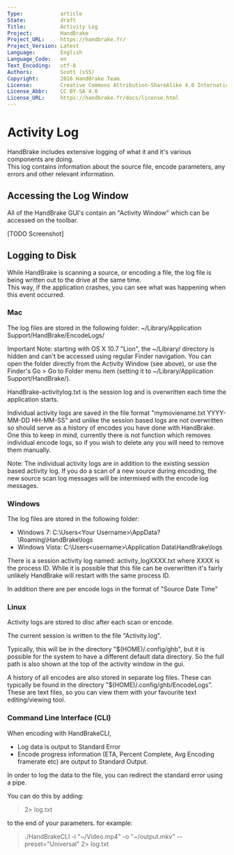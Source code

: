 ```yaml
---
Type:            article
State:           draft
Title:           Activity Log
Project:         HandBrake
Project_URL:     https://handbrake.fr/
Project_Version: Latest
Language:        English
Language_Code:   en
Text_Encoding:   utf-8
Authors:         Scott (s55)
Copyright:       2016 HandBrake Team
License:         Creative Commons Attribution-ShareAlike 4.0 International
License_Abbr:    CC BY-SA 4.0
License_URL:     https://handbrake.fr/docs/license.html
---
```


Activity Log
=================

HandBrake includes extensive logging of what it and it's various components are doing.  
This log contains information about the source file, encode parameters, any errors and other relevant information. 


## Accessing the Log Window

All of the HandBrake GUI's contain an "Activity Window" which can be accessed on the toolbar.

[TODO Screenshot]


## Logging to Disk

While HandBrake is scanning a source, or encoding a file, the log file is being written out to the drive at the same time.  
This way, if the application crashes, you can see what was happening when this event occurred.

### Mac

The log files are stored in the following folder:
~/Library/Application Support/HandBrake/EncodeLogs/

Important Note: starting with OS X 10.7 "Lion", the ~/Library/ directory is hidden and can't be accessed using regular Finder navigation. 
You can open the folder directly from the Activity Window (see above), or use the Finder's Go > Go to Folder menu item (setting it to ~/Library/Application Support/HandBrake/).

HandBrake-activitylog.txt is the session log and is overwritten each time the application starts.

Individual activity logs are saved in the file format "mymoviename.txt YYYY-MM-DD HH-MM-SS" and unlike the session based logs are not overwritten so should serve as a history of encodes you have done with HandBrake. 
One this to keep in mind, currently there is not function which removes individual encode logs, so if you wish to delete any you will need to remove them manually.

Note: The individual activity logs are in addition to the existing session based activity log. 
If you do a scan of a new source during encoding, the new source scan log messages will be intermixed with the encode log messages.

### Windows

The log files are stored in the following folder:

* Windows 7: C:\Users\<Your Username>\AppData?\Roaming\HandBrake\logs
* Windows Vista: C:\Users\<username>\Application Data\HandBrake\logs

There is a session activity log named:  activity_logXXXX.txt where XXXX is the process ID. 
While it is possible that this file can be overwritten it's fairly unlikely HandBrake will restart with the same process ID.

In addition there are per encode logs in the format  of "Source Date Time"


### Linux

Activity logs are stored to disc after each scan or encode.

The current session is written to the file "Activity.log".

Typically, this will be in the directory "$(HOME)/.config/ghb", but it is possible for the system to have a different default data directory. So the full path is also shown at the top of the activity window in the gui. 

A history of all encodes are also stored in separate log files. These can typically be found in the directory "$(HOME)/.config/ghb/EncodeLogs". These are text files, so you can view them with your favourite text editing/viewing tool.

### Command Line Interface (CLI)

When encoding with HandBrakeCLI,

* Log data is output to Standard Error
* Encode progress information (ETA, Percent Complete, Avg Encoding framerate etc) are output to Standard Output.


In order to log the data to the file, you can redirect the standard error using a pipe.

You can do this by adding:

> 2> log.txt

to the end of your parameters. for example:

> ./HandBrakeCLI -i "~/Video.mp4" -o "~/output.mkv" --preset="Universal" 2> log.txt


